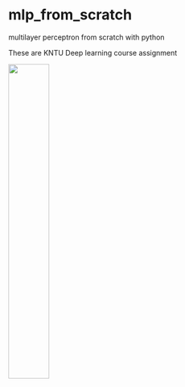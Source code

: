 # mlp_from_scratch
multilayer perceptron from scratch with python

These are KNTU Deep learning course assignment

<image src="https://user-images.githubusercontent.com/47675705/135458566-7e90a381-ac8b-47e4-8625-d9bf9616eb69.png" width=40% height=40%>


